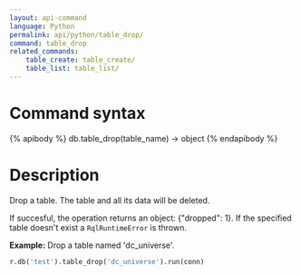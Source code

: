 ```yaml
---
layout: api-command 
language: Python
permalink: api/python/table_drop/
command: table_drop 
related_commands:
    table_create: table_create/
    table_list: table_list/
---
```


# Command syntax #

{% apibody %}
db.table_drop(table_name) &rarr; object
{% endapibody %}

# Description #

Drop a table. The table and all its data will be deleted.

If succesful, the operation returns an object: {"dropped": 1}. If the specified table
doesn't exist a `RqlRuntimeError` is thrown.

__Example:__ Drop a table named 'dc_universe'.

```py
r.db('test').table_drop('dc_universe').run(conn)
```



